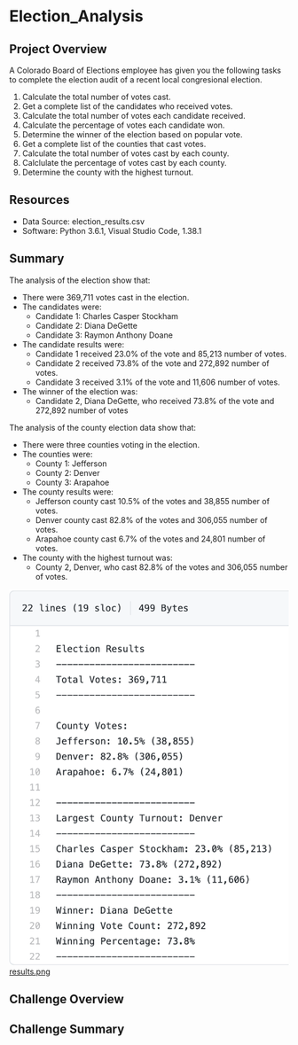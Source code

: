 # Election_Analysis
## Project Overview
A Colorado Board of Elections employee has given you the following tasks to complete the election audit of a recent local congresional election.

1. Calculate the total number of votes cast.
2. Get a complete list of the candidates who received votes.
3. Calculate the total number of votes each candidate received.
4. Calculate the percentage of votes each candidate won.
5. Determine the winner of the election based on popular vote.
6. Get a complete list of the counties that cast votes.
7. Calculate the total number of votes cast by each county.
8. Calclulate the percentage of votes cast by each county.
9. Determine the county with the highest turnout.

## Resources
- Data Source:  election_results.csv
- Software:  Python 3.6.1, Visual Studio Code, 1.38.1

## Summary
The analysis of the election show that:
- There were 369,711 votes cast in the election.
- The candidates were:
  - Candidate 1: Charles Casper Stockham
  - Candidate 2: Diana DeGette
  - Candidate 3: Raymon Anthony Doane
- The candidate results were:
  - Candidate 1 received 23.0% of the vote and 85,213 number of votes.
  - Candidate 2 received 73.8% of the vote and 272,892 number of votes.
  - Candidate 3 received 3.1% of the vote and 11,606 number of votes.
- The winner of the election was:
  - Candidate 2, Diana DeGette, who received 73.8% of the vote and 272,892 number of votes

The analysis of the county election data show that:
- There were three counties voting in the election.
- The counties were:
  - County 1:  Jefferson
  - County 2:  Denver
  - County 3:  Arapahoe
- The county results were:
  - Jefferson county cast 10.5% of the votes and 38,855 number of votes.
  - Denver county cast 82.8% of the votes and 306,055 number of votes.
  - Arapahoe county cast 6.7% of the votes and 24,801 number of votes.
- The county with the highest turnout was:
  - County 2, Denver, who cast 82.8% of the votes and 306,055 number of votes.

<img src="/resources/results.png" width="600"> [results.png](/resources/results.png)
  
## Challenge Overview

## Challenge Summary
